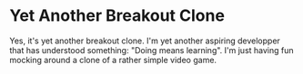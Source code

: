 Yet Another Breakout Clone
==========================

Yes, it's yet another breakout clone. I'm yet another aspiring developper that
has understood something: "Doing means learning". I'm just having fun mocking
around a clone of a rather simple video game.
